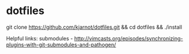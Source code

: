# dotfiles

git clone https://github.com/kjarnot/dotfiles.git && cd dotfiles && ./install

Helpful links:
submodules - http://vimcasts.org/episodes/synchronizing-plugins-with-git-submodules-and-pathogen/
